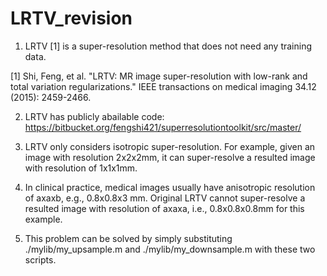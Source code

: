 # LRTV_revision
1. LRTV [1] is a super-resolution method that does not need any training data.

  [1] Shi, Feng, et al. "LRTV: MR image super-resolution with low-rank and total variation regularizations." IEEE transactions on medical imaging 34.12 (2015): 2459-2466.

2. LRTV has publicly abailable code:
https://bitbucket.org/fengshi421/superresolutiontoolkit/src/master/

3. LRTV only considers isotropic super-resolution. For example, given an image with resolution 2x2x2mm, it can super-resolve a resulted image with resolution of 1x1x1mm. 

4. In clinical practice, medical images usually have anisotropic resolution of axaxb, e.g., 0.8x0.8x3 mm. Original LRTV cannot super-resolve a resulted image with resolution of axaxa, i.e., 0.8x0.8x0.8mm for this example.

5. This problem can be solved by simply substituting ./mylib/my_upsample.m and ./mylib/my_downsample.m with these two scripts. 
